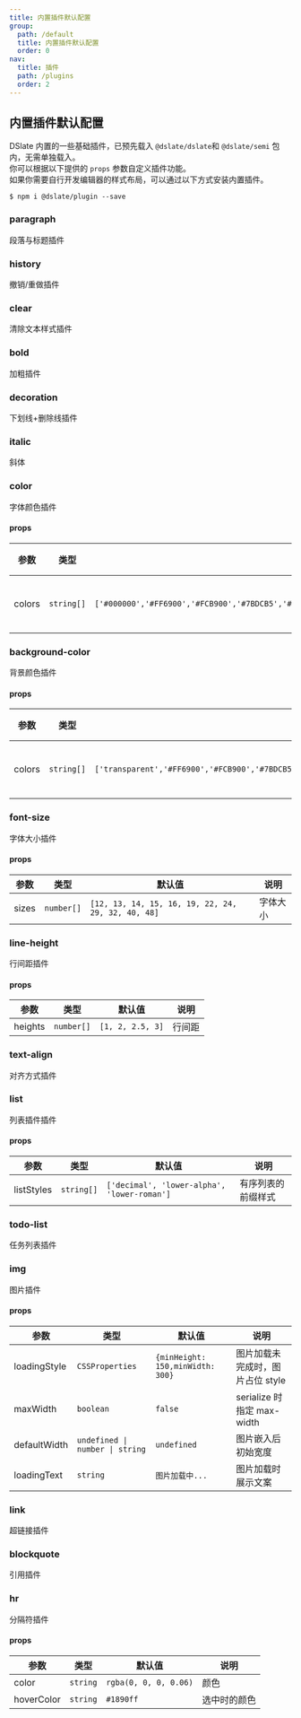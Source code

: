 ```yaml
---
title: 内置插件默认配置
group:
  path: /default
  title: 内置插件默认配置
  order: 0
nav:
  title: 插件
  path: /plugins
  order: 2
---
```


## 内置插件默认配置

DSlate 内置的一些基础插件，已预先载入 `@dslate/dslate`和 `@dslate/semi` 包内，无需单独载入。  
你可以根据以下提供的 `props` 参数自定义插件功能。  
如果你需要自行开发编辑器的样式布局，可以通过以下方式安装内置插件。

```shell
$ npm i @dslate/plugin --save
```

### paragraph

段落与标题插件

### history

撤销/重做插件

### clear

清除文本样式插件

### bold

加粗插件

### decoration

下划线+删除线插件

### italic

斜体

### color

字体颜色插件

#### props

| 参数 | 类型 | 默认值 | 说明 |
| --- | --- | --- | --- |
| colors | `string[]` | `['#000000','#FF6900','#FCB900','#7BDCB5','#00D084','#8ED1FC','#0693E3','#EB144C','#F78DA7','#9900EF']` | 预设颜色 |

### background-color

背景颜色插件

#### props

| 参数 | 类型 | 默认值 | 说明 |
| --- | --- | --- | --- |
| colors | `string[]` | `['transparent','#FF6900','#FCB900','#7BDCB5','#00D084','#8ED1FC','#0693E3','#EB144C','#F78DA7','#9900EF']` | 预设颜色 |

### font-size

字体大小插件

#### props

| 参数  | 类型       | 默认值                                             | 说明     |
| ----- | ---------- | -------------------------------------------------- | -------- |
| sizes | `number[]` | `[12, 13, 14, 15, 16, 19, 22, 24, 29, 32, 40, 48]` | 字体大小 |

### line-height

行间距插件

#### props

| 参数    | 类型       | 默认值           | 说明   |
| ------- | ---------- | ---------------- | ------ |
| heights | `number[]` | `[1, 2, 2.5, 3]` | 行间距 |

### text-align

对齐方式插件

### list

列表插件插件

#### props

| 参数       | 类型       | 默认值                                      | 说明               |
| ---------- | ---------- | ------------------------------------------- | ------------------ |
| listStyles | `string[]` | `['decimal', 'lower-alpha', 'lower-roman']` | 有序列表的前缀样式 |

### todo-list

任务列表插件

### img

图片插件

#### props

| 参数 | 类型 | 默认值 | 说明 |
| --- | --- | --- | --- |
| loadingStyle | `CSSProperties` | `{minHeight: 150,minWidth: 300}` | 图片加载未完成时，图片占位 style |
| maxWidth | `boolean` | `false` | serialize 时指定 max-width |
| defaultWidth | `undefined \| number \| string` | `undefined` | 图片嵌入后初始宽度 |
| loadingText | `string` | `图片加载中...` | 图片加载时展示文案 |

### link

超链接插件

### blockquote

引用插件

### hr

分隔符插件

#### props

| 参数       | 类型     | 默认值                | 说明         |
| ---------- | -------- | --------------------- | ------------ |
| color      | `string` | `rgba(0, 0, 0, 0.06)` | 颜色         |
| hoverColor | `string` | `#1890ff`             | 选中时的颜色 |
